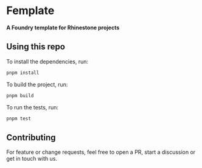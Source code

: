 # Femplate

**A Foundry template for Rhinestone projects**

## Using this repo

To install the dependencies, run:

```bash
pnpm install
```

To build the project, run:

```bash
pnpm build
```

To run the tests, run:

```bash
pnpm test
```

## Contributing

For feature or change requests, feel free to open a PR, start a discussion or get in touch with us.
